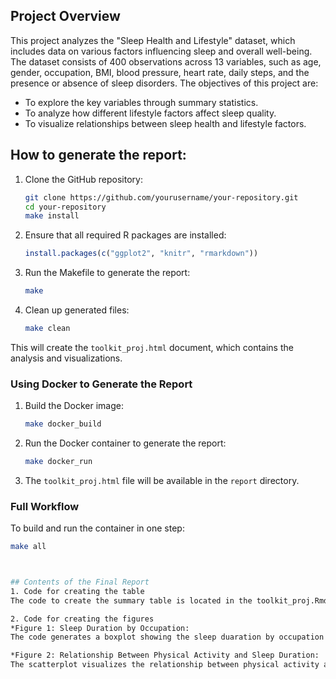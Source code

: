 ## Project Overview
This project analyzes the "Sleep Health and Lifestyle" dataset, which includes data on various factors influencing sleep and overall well-being. The dataset consists of 400 observations across 13 variables, such as age, gender, occupation, BMI, blood pressure, heart rate, daily steps, and the presence or absence of sleep disorders. The objectives of this project are:
- To explore the key variables through summary statistics.
- To analyze how different lifestyle factors affect sleep quality.
- To visualize relationships between sleep health and lifestyle factors.

## How to generate the report: 
1. Clone the GitHub repository:
    ```bash
    git clone https://github.com/yourusername/your-repository.git
    cd your-repository
    make install
    ```
    
2. Ensure that all required R packages are installed:
    ```r
    install.packages(c("ggplot2", "knitr", "rmarkdown"))
    ```
    
3. Run the Makefile to generate the report:
    ```bash
    make
    ```
4. Clean up generated files:
    ```bash
    make clean
    ```
This will create the `toolkit_proj.html` document, which contains the analysis and visualizations.

### Using Docker to Generate the Report
1. Build the Docker image:
    ```bash
    make docker_build
    ```

2. Run the Docker container to generate the report:
    ```bash
    make docker_run
    ```

3. The `toolkit_proj.html` file will be available in the `report` directory.

### Full Workflow
To build and run the container in one step:
```bash
make all



## Contents of the Final Report
1. Code for creating the table
The code to create the summary table is located in the toolkit_proj.Rmd file under the Descriptive Statistics section. Specifically, this code calculates the mean, median, and standard deviation for key variables, such as age, sleep duration, and physical activity level. 

2. Code for creating the figures
*Figure 1: Sleep Duration by Occupation: 
The code generates a boxplot showing the sleep duaration by occupation

*Figure 2: Relationship Between Physical Activity and Sleep Duration: 
The scatterplot visualizes the relationship between physical activity and sleep duration.

